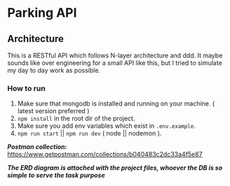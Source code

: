 # Parking API

## Architecture 

This is a RESTful API which follows N-layer architecture and ddd.
It maybe sounds like over engineering for a small API like this, but I tried to simulate my day to day work as possible.

### How to run

1. Make sure that mongodb is installed and running on your machine. ( latest version preferred )
2. `npm install` in the root dir of the project.
3. Make sure you add env variables which exist in `.env.example`.
4. `npm run start` || `npm run dev` ( node || nodemon ).

***Postman collection:*** https://www.getpostman.com/collections/b040483c2dc33a4f5e87


***The ERD diagram is attached with the project files, whoever the DB is so simple to serve the task purpose*** 
